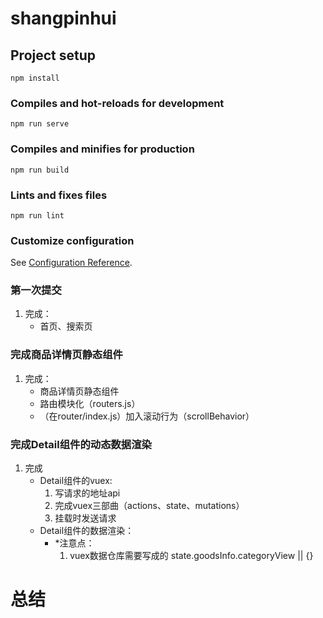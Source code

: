 # shangpinhui

## Project setup
```
npm install
```

### Compiles and hot-reloads for development
```
npm run serve
```

### Compiles and minifies for production
```
npm run build
```

### Lints and fixes files
```
npm run lint
```

### Customize configuration
See [Configuration Reference](https://cli.vuejs.org/config/).

### 第一次提交
1. 完成：
    * 首页、搜索页

 ### 完成商品详情页静态组件
 1. 完成：
    * 商品详情页静态组件
    * 路由模块化（routers.js）
    * （在router/index.js）加入滚动行为（scrollBehavior）

### 完成Detail组件的动态数据渲染
1. 完成
    * Detail组件的vuex:
        1. 写请求的地址api
        2. 完成vuex三部曲（actions、state、mutations）
        3. 挂载时发送请求
    * Detail组件的数据渲染：
        * *注意点：
            1. vuex数据仓库需要写成的 state.goodsInfo.categoryView || {}

# 总结

